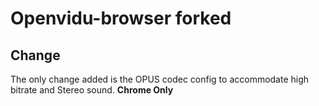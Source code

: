 # Openvidu-browser forked

## Change

The only change added is the OPUS codec config to accommodate high bitrate and Stereo sound. **Chrome Only**
